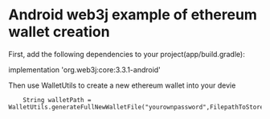 # Android web3j example of ethereum wallet creation 


First, add the following dependencies to your project(app/build.gradle):

implementation 'org.web3j:core:3.3.1-android'

Then use WalletUtils to create a new ethereum wallet into your devie

        String walletPath = WalletUtils.generateFullNewWalletFile("yourownpassword",FilepathToStoretheWalletJson);


